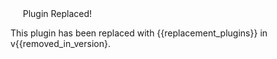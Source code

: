 <div class="alert alert-danger" role="alert"><span class="fa-lg glyphicon glyphicon-remove-circle"></span>&nbsp;&nbsp;&nbsp;&nbsp; Plugin Replaced!
</div>

This plugin has been replaced with {{replacement_plugins}} in v{{removed_in_version}.